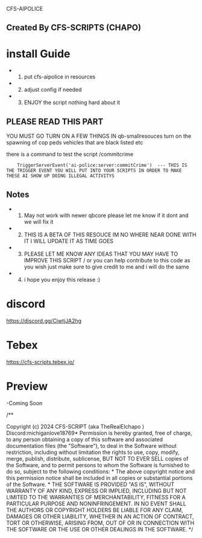 CFS-AIPOLICE

## Created By CFS-SCRIPTS (CHAPO)

# install Guide

- 1. put cfs-aipolice in resources 
- 2. adjust config if needed 
- 3. ENJOY the script nothing hard about it 


## PLEASE READ THIS PART 
YOU MUST GO TURN ON A FEW THINGS IN qb-smallresouces turn on the spawning of cop peds vehicles that are black listed etc 

there is a command to test the script 
/commitcrime

```
    TriggerServerEvent('ai-police:server:commitCrime')  --- THIS IS THE TRIGGER EVENT YOU WILL PUT INTO YOUR SCRIPTS IN ORDER TO MAKE THESE AI SHOW UP DOING ILLEGAL ACTIVITYS 
```

## Notes
- 1. May not work with newer qbcore please let me know if it dont and we will fix it 
- 2. THIS IS A BETA OF THIS RESOUCE IM NO WHERE NEAR DONE WITH IT I WILL UPDATE IT AS TIME GOES 
- 3. PLEASE LET ME KNOW ANY IDEAS THAT YOU MAY HAVE TO IMPROVE THIS SCRIPT / or you can help contribute to this code as you wish just make sure to give credit to me and i will do the same 
- 4. i hope you enjoy this release :) 

# discord
https://discord.gg/CjwtjJA2hg

# Tebex
https://cfs-scripts.tebex.io/

# Preview
-Coming Soon

/**
 
Copyright (c) 2024 CFS-SCRIPT (aka TheRealElchapo ) Discord:michiganlove18769*
Permission is hereby granted, free of charge, to any person obtaining a copy
of this software and associated documentation files (the "Software"), to deal
in the Software without restriction, including without limitation the rights
to use, copy, modify, merge, publish, distribute, sublicense, BUT NOT TO EVER SELL
copies of the Software, and to permit persons to whom the Software is
furnished to do so, subject to the following conditions:
*
The above copyright notice and this permission notice shall be included in all
copies or substantial portions of the Software.
*
THE SOFTWARE IS PROVIDED "AS IS", WITHOUT WARRANTY OF ANY KIND, EXPRESS OR
IMPLIED, INCLUDING BUT NOT LIMITED TO THE WARRANTIES OF MERCHANTABILITY,
FITNESS FOR A PARTICULAR PURPOSE AND NONINFRINGEMENT. IN NO EVENT SHALL THE
AUTHORS OR COPYRIGHT HOLDERS BE LIABLE FOR ANY CLAIM, DAMAGES OR OTHER
LIABILITY, WHETHER IN AN ACTION OF CONTRACT, TORT OR OTHERWISE, ARISING FROM,
OUT OF OR IN CONNECTION WITH THE SOFTWARE OR THE USE OR OTHER DEALINGS IN THE
SOFTWARE.
*/
